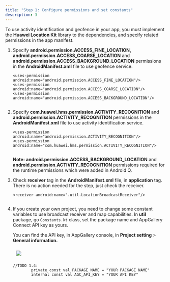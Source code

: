 ```yaml
---
title: "Step 1: Configure permissions and set constants"
description: 3
---
```


To use activity identification and geofence in your app, you must implement the **Huawei Location Kit** library to the dependencies, and specify related permissions in the app manifest.

1. Specify **android.permission.ACCESS_FINE_LOCATION,** **android.permission.ACCESS_COARSE_LOCATION** and **android.permission.ACCESS_BACKGROUND_LOCATION** permissions in the **AndroidManifest.xml** file to use geofence service.

   <pre><div id="copy-button4" class="copy-btn" title="Copy" onclick="copyCode(this.id)"></div><code><span class="tag">&lt;uses-permission</span><span class="pln"> </span><span class="atn">android:name</span><span class="pun">=</span><span class="atv">"android.permission.ACCESS_FINE_LOCATION"</span><span class="tag">/&gt;</span><span class="pln"></span>
   <span class="tag">&lt;uses-permission</span><span class="pln"> </span><span class="atn">android:name</span><span class="pun">=</span><span class="atv">"android.permission.ACCESS_COARSE_LOCATION"</span><span class="tag">/&gt;</span><span class="pln">
   </span><span class="tag">&lt;uses-permission</span><span class="pln"> </span><span class="atn">android:name</span><span class="pun">=</span><span class="atv">"android.permission.ACCESS_BACKGROUND_LOCATION"</span><span class="tag">/&gt;</span>
   <span class="pln">
   </span></code></pre>

2. Specify **com.huawei.hms.permission.ACTIVITY_RECOGNITION** and **android.permission.ACTIVITY_RECOGNITION** permissions in the **AndroidManifest.xml** file to use activity identification service.

   <pre><div id="copy-button5" class="copy-btn" title="Copy" onclick="copyCode(this.id)"></div><code><span class="tag">&lt;uses-permission</span><span class="pln"> </span><span class="atn">android:name</span><span class="pun">=</span><span class="atv">"android.permission.ACTIVITY_RECOGNITION"</span><span class="tag">/&gt;</span><span class="pln"></span>
   <span class="tag">&lt;uses-permission</span><span class="pln"> </span><span class="atn">android:name</span><span class="pun">=</span><span class="atv">"com.huawei.hms.permission.ACTIVITY_RECOGNITION"</span><span class="tag">/&gt;</span>
   <span class="pln">
   </span></code></pre>

   <aside class="special">
   	<p><strong>Note:</strong> <strong>android.permission.ACCESS_BACKGROUND_LOCATION</strong> and <strong>android.permission.ACTIVITY_RECOGNITION</strong> permissions required for the runtime permissions which were added in Android Q.</p>
   </aside>

3. Check **receiver** tag in the **AndroidManifest.xml** file, in **application** tag. There is no action needed for the step, just check the receiver.

   <pre><div id="copy-button3" class="copy-btn" title="Copy" onclick="copyCode(this.id)"></div><code><span class="tag">&lt;receiver</span><span class="pln"> </span><span class="atn">android:name</span><span class="pun">=</span><span class="atv">".util.LocationBroadcastReceiver"</span><span class="tag">/&gt;</span>
   <span class="pln">
   </span></code></pre>

4. If you create your own project, you need to change some constant variables to use broadcast receiver and map capabilities. In **util** package, go `Constants.kt` class, set the package name and AppGallery Connect API key as yours.

   You can find the API key, in AppGallery console, in **Project setting** > **General information.**

   <div style="padding: 5px">
           <img style="padding: 5px" src="https://raw.githubusercontent.com/hayricaral/gh-pages-locationkitcodelab/main/assets/agc-api-key-img.PNG">
   </div>
   
   <pre><div id="copy-button6" class="copy-btn" title="Copy" onclick="copyCode(this.id)"></div><code>//TODO 1.4:
           private const val PACKAGE_NAME = "YOUR PACKAGE NAME"
           internal const val AGC_API_KEY = "YOUR API KEY"
   <span class="pln">
   </span></code></pre>



